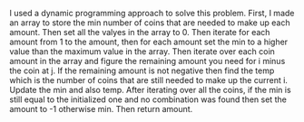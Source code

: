 I used a dynamic programming approach to solve this problem. First, I made an array to store the min number of coins that are needed to make up each amount. Then set all the valyes in the array to 0. Then iterate for each amount from 1 to the amount, then for each amount set the min to a higher value than the maximum value in the array. Then iterate over each coin amount in the array and figure the remaining amount you need for i minus the coin at j. If the remaining amount is not negative then find the temp which is the number of coins that are still needed to make up the current i. Update the min and also temp. After iterating over all the coins, if the min is still equal to the initialized one and no combination was found then set the amount to -1 otherwise min. Then return amount. 
